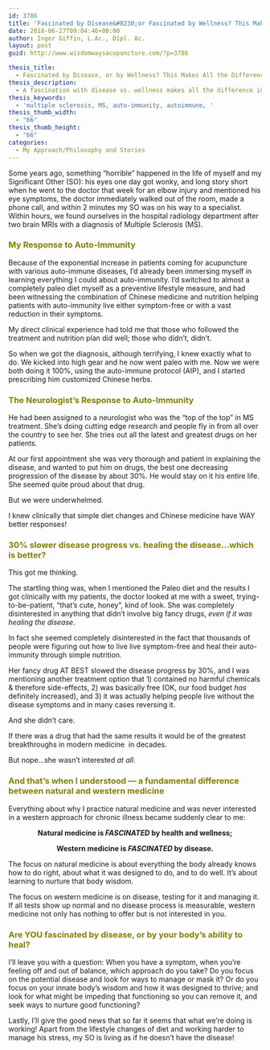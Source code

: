 ```yaml
---
id: 3786
title: 'Fascinated by Disease&#8230;or Fascinated by Wellness? This Makes All the Difference'
date: 2018-06-27T09:04:46+00:00
author: Inger Giffin, L.Ac., Dipl. Ac.
layout: post
guid: http://www.wisdomwaysacupuncture.com/?p=3786

thesis_title:
  - Fascinated by Disease, or by Wellness? This Makes All the Difference
thesis_description:
  - A fascination with disease vs. wellness makes all the difference in how one approaches illness. Our personal success story with Multiple Sclerosis, MS.
thesis_keywords:
  - 'multiple sclerosis, MS, auto-immunity, autoimmune, '
thesis_thumb_width:
  - "66"
thesis_thumb_height:
  - "66"
categories:
  - My Approach/Philosophy and Stories
---
```

Some years ago, something &#8220;horrible&#8221; happened in the life of myself and my Significant Other (SO): his eyes one day got wonky, and long story short when he went to the doctor that week for an elbow injury and mentioned his eye symptoms, the doctor immediately walked out of the room, made a phone call, and within 2 minutes my SO was on his way to a specialist. Within hours, we found ourselves in the hospital radiology department after two brain MRIs with a diagnosis of Multiple Sclerosis (MS).

### <span style="color: #808000;">My Response to Auto-Immunity</span>

Because of the exponential increase in patients coming for acupuncture with various auto-immune diseases, I&#8217;d already been immersing myself in learning everything I could about auto-immunity. I&#8217;d switched to almost a completely paleo diet myself as a preventive lifestyle measure, and had been witnessing the combination of Chinese medicine and nutrition helping patients with auto-immunity live either symptom-free or with a vast reduction in their symptoms.

My direct clinical experience had told me that those who followed the treatment and nutrition plan did well; those who didn&#8217;t, didn&#8217;t.

So when we got the diagnosis, although terrifying, I knew exactly what to do. We kicked into high gear and he now went paleo with me. Now we were both doing it 100%, using the auto-immune protocol (AIP), and I started prescribing him customized Chinese herbs.

### <span style="color: #808000;">The Neurologist&#8217;s Response to Auto-Immunity</span>

He had been assigned to a neurologist who was the &#8220;top of the top&#8221; in MS treatment. She&#8217;s doing cutting edge research and people fly in from all over the country to see her. She tries out all the latest and greatest drugs on her patients.

At our first appointment she was very thorough and patient in explaining the disease, and wanted to put him on drugs, the best one decreasing progression of the disease by about 30%. He would stay on it his entire life.  She seemed quite proud about that drug.

But we were underwhelmed.

I knew clinically that simple diet changes and Chinese medicine have WAY better responses!

### <span style="color: #808000;">30% slower disease progress vs. healing the disease&#8230;which is better?</span>

This got me thinking.

The startling thing was, when I mentioned the Paleo diet and the results I got clinically with my patients, the doctor looked at me with a sweet, trying-to-be-patient, &#8220;that&#8217;s cute, honey&#8221;, kind of look. She was completely disinterested in anything that didn&#8217;t involve big fancy drugs, _even if it was_ _healing_ _the disease_.

In fact she seemed completely disinterested in the fact that thousands of people were figuring out how to live live symptom-free and heal their auto-immunity through simple nutrition.

Her fancy drug AT BEST slowed the disease progress by 30%, and I was mentioning another treatment option that 1) contained no harmful chemicals & therefore side-effects, 2) was basically free (OK, our food budget _has_ definitely increased), and 3) it was actually helping people live without the disease symptoms and in many cases reversing it.

And she didn&#8217;t care.

If there was a drug that had the same results it would be of the greatest breakthroughs in modern medicine  in decades.

But nope&#8230;she wasn&#8217;t interested _at all_.

### <span style="color: #808000;">And that&#8217;s when I understood &#8212; a fundamental difference between natural and western medicine<br /> </span>

Everything about why I practice natural medicine and was never interested in a western approach for chronic illness became suddenly clear to me:

<p style="text-align: center;">
  <strong>Natural medicine is <em>FASCINATED</em> by health and wellness; </strong>
</p>

<p style="text-align: center;">
  <strong>Western medicine is <em>FASCINATED</em> by disease.</strong>
</p>

The focus on natural medicine is about everything the body already knows how to do right, about what it was designed to do, and to do well. It&#8217;s about learning to nurture that body wisdom.

The focus on western medicine is on disease, testing for it and managing it. If all tests show up normal and no disease process is measurable, western medicine not only has nothing to offer but is not interested in you.

### <span style="color: #808000;">Are YOU fascinated by disease, or by your body&#8217;s ability to heal?</span>

I&#8217;ll leave you with a question: When you have a symptom, when you&#8217;re feeling off and out of balance, which approach do you take? Do you focus on the potential disease and look for ways to manage or mask it? Or do you focus on your innate body&#8217;s wisdom and how it was designed to thrive; and look for what might be impeding that functioning so you can remove it, and seek ways to nurture good functioning?

Lastly, I&#8217;ll give the good news that so far it seems that what we&#8217;re doing is working! Apart from the lifestyle changes of diet and working harder to manage his stress, my SO is living as if he doesn&#8217;t have the disease!